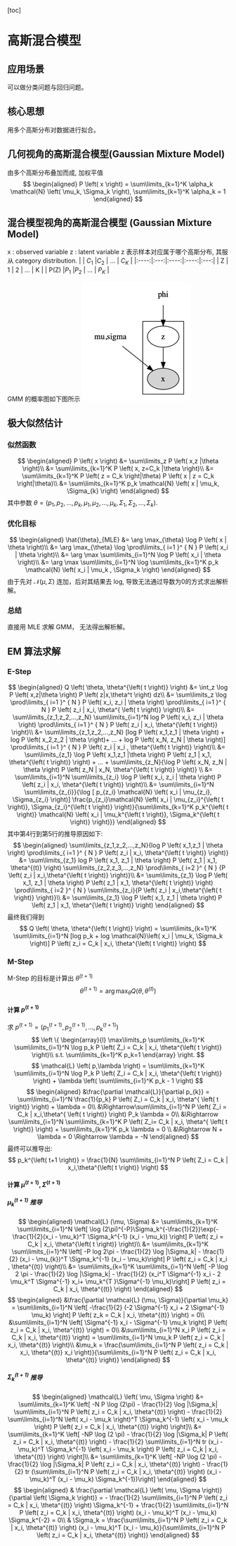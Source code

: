 [toc]
# 高斯混合模型
## 应用场景
可以做分类问题与回归问题。
## 核心思想
用多个高斯分布对数据进行拟合。
## 几何视角的高斯混合模型(Gaussian Mixture Model)
由多个高斯分布叠加而成, 加权平值
$$
\begin{aligned}
P \left( x \right) = \sum\limits_{k=1}^K \alpha_k \mathcal{N} \left( \mu_k, \Sigma_k \right), \sum\limits_{k=1}^K \alpha_k = 1
\end{aligned}
$$
## 混合模型视角的高斯混合模型 (Gaussian Mixture Model)
x : observed variable
z : latent variable
z 表示样本对应属于哪个高斯分布, 其服从 category distribution.
|      | $C_1$ |$C_2$ | ... | $C_K$ |
|:----:|:---:|:----:|:----:|:---:|
| Z    | 1   | 2   | ... | K   |
| P(Z) |$P_1$ |$P_2$ | ... | $P_K$ |

GMM 的概率图如下图所示
![xx](./Figure/GMMProbabilityGraphy.png)
## 极大似然估计
### 似然函数
$$
\begin{aligned}
P \left( x \right) &= \sum\limits_z P \left( x,z |\theta \right)\\
&= \sum\limits_{k=1}^K P \left( x, z=C_k |\theta \right)\\
&= \sum\limits_{k=1}^K P \left( z = C_k \right|\theta) P \left( x | z = C_k \right|\theta)\\
&= \sum\limits_{k=1}^K p_k \mathcal{N} \left( x | \mu_k, \Sigma_{k} \right)
\end{aligned}
$$
其中参数 $\theta = \left( p_1, p_2,...,p_k, \mu_1, \mu_2,...,\mu_k, \Sigma_1,\Sigma_2, ..., \Sigma_{k} \right)$.
### 优化目标
$$
\begin{aligned}
\hat{\theta}_{MLE} &= \arg \max_{\theta} \log P \left( x | \theta \right)\\
&= \arg \max_{\theta} \log \prod\limits_{ i=1 }^ { N }  P \left( x_i | \theta \right)\\
&= \arg \max \sum\limits_{i=1}^N \log P \left( x_i | \theta \right)\\
&= \arg \max \sum\limits_{i=1}^N \log \sum\limits_{k=1}^K p_k \mathcal{N} \left( x_i | \mu_k , \Sigma_k \right)
\end{aligned}
$$
由于先对 $\mathcal{N} \left( \mu,\Sigma \right)$ 连加，后对其结果去 log, 导致无法通过导数为0的方式求出解析解。
### 总结 
直接用 MLE 求解 GMM， 无法得出解析解。
## EM 算法求解
### E-Step
$$
\begin{aligned}
Q \left( \theta, \theta^{\left( t \right)} \right) &= \int_z \log P \left( x,z|\theta \right) P \left( z|x,\theta^t \right) dz\\
&= \sum\limits_z \log \prod\limits_{ i=1 }^ { N }  P \left( x_i, z_i | \theta \right) \prod\limits_{ i=1 }^ { N } P \left( z_i | x_i, \theta^{ \left( t  \right)} \right)\\
&= \sum\limits_{z_1,z_2,...,z_N} \sum\limits_{i=1}^N log P \left( x_i, z_i | \theta \right) \prod\limits_{ i=1 }^ { N } P \left( z_i | x_i, \theta^{\left( t \right)} \right)\\
&= \sum\limits_{z_1,z_2,...,z_N} [log P \left( x_1,z_1 | \theta \right) + log P \left( x_2,z_2 | \theta \right)+ ... + log P \left( x_N, z_N | \theta \right)] \prod\limits_{ i=1 }^ { N }  P \left( z_i | x_i , \theta^{\left( t \right)} \right)\\
&= \sum\limits_{z_1} \log P \left( x_1,z_1 |\theta \right) P \left( z_1 | x_1, \theta^{\left( t \right)} \right) + ... + \sum\limits_{z_N}{\log P \left( x_N, z_N | \theta \right) P \left( z_N | x_N, \theta^{\left( t \right)} \right)} \\
&= \sum\limits_{i=1}^N \sum\limits_{z_i} \log P \left( x_i, z_i | \theta \right) P \left( z_i | x_i, \theta^{\left( t \right)} \right)\\
&= \sum\limits_{i=1}^N \sum\limits_{z_{i}}{\log [ p_{z_i} \mathcal{N} \left( x_i | \mu_{z_i}, \Sigma_{z_i} \right)] \frac{p_{z_i}\mathcal{N} \left( x_i | \mu_{z_i}^{\left( t \right)}, \Sigma_{z_i}^{\left( t \right)} \right)}{\sum\limits_{k=1}^K p_k^{\left( t \right)} \mathcal{N} \left( x_i | \mu_k^{\left( t \right)}, \Sigma_k^{\left( t \right)} \right)}}
\end{aligned}
$$
其中第4行到第5行的推导原因如下:
$$
\begin{aligned}
\sum\limits_{z_1,z_2,...,z_N}{log P \left( x_1,z_1 | \theta \right) \prod\limits_{ i=1 }^ { N } P \left( z_i | x_i, \theta^{\left( t \right)} \right)} &= \sum\limits_{z_1} log P \left( x_1, z_1 | \theta \right) P \left( z_1 | x_1, \theta^{(t)} \right) \sum\limits_{z_2,z_3,...,z_N} \prod\limits_{ i=2 }^ { N } {P \left( z_i | x_i,\theta^{\left( t \right)} \right)}\\
&= \sum\limits_{z_1} \log P \left( x_1, z_1 | \theta \right) P \left( z_1 | x_1, \theta^{\left( t \right)} \right)  \prod\limits_{ i=2 }^ { N } \sum\limits_{z_i}{P \left( z_i | x_i,\theta^{\left( t \right)} \right)}\\
&= \sum\limits_{z_1} \log P \left( x_1, z_1 | \theta \right) P \left( z_1 | x_1, \theta^{\left( t \right)} \right)
\end{aligned}
$$
最终我们得到
$$
Q \left( \theta, \theta^{\left( t \right)} \right) = \sum\limits_{k=1}^K \sum\limits_{i=1}^N [log p_k + log \mathcal{N}\left( x_i | \mu_k, \Sigma_k \right)] P \left( z_i = C_k | x_i, \theta^{\left( t \right)} \right)
$$
### M-Step
M-Step 的目标是计算出 $\theta^{(t+1)}$
$$
\theta^{\left( t+1 \right)} = \arg \max_{\theta} Q \left( \theta, \theta^{\left( t \right)} \right)
$$
#### 计算 $p^{\left( t+1 \right)}$
求 $p^{\left( t+1 \right)} = \left( p_1^{\left( t+1 \right)}, p_2^{\left( t+1 \right)},...,p_k^{\left( t+1 \right)}\right)$
$$
\left \{
\begin{array}{l}
\max\limits_p \sum\limits_{k=1}^K \sum\limits_{i=1}^N \log p_k P \left( Z_i = C_k | x_i, \theta^{\left( t \right)} \right)\\
s.t. \sum\limits_{k=1}^K p_k=1
\end{array}
\right. 
$$
$$
\mathcal{L} \left( p,\lambda \right) = \sum\limits_{k=1}^K \sum\limits_{i=1}^N \log P_k P \left( Z_i = C_k | x_i, \theta^{\left( t \right)} \right) + \lambda \left( \sum\limits_{i=1}^K p_k - 1 \right)
$$
$$
\begin{aligned}
&\frac{\partial \mathcal{L}}{\partial p_{k}} = \sum\limits_{i=1}^N \frac{1}{p_k} P \left( Z_i = C_k | x_i, \theta^{ \left( t \right)} \right) + \lambda = 0\\
&\Rightarrow\sum\limits_{i=1}^N P \left( Z_i = C_k | x_i,\theta^{ \left( t \right)} \right) P_k \lambda = 0\\
&\Rightarrow \sum\limits_{i=1}^N \sum\limits_{k=1}^K P \left( Z_i= C_k | x_i, \theta^{ \left( t \right)} \right) + \sum\limits_{k=1}^K p_k \lambda = 0 \\
&\Rightarrow N + \lambda = 0 \Rightarrow \lambda = -N
\end{aligned}
$$
最终可以推导出:
$$
p_k^{\left( t+1 \right)} = \frac{1}{N} \sum\limits_{i=1}^N P \left( Z_i = C_k | x_i,\theta^{\left( t \right)} \right)
$$
#### 计算 $\mu^{\left( t+1 \right)}, \Sigma^{\left( t+1 \right)}$
##### $\mu_k^{(t+1)}$ 推导
$$
\begin{aligned}
\mathcal{L} (\mu, \Sigma) &= \sum\limits_{k=1}^K \sum\limits_{i=1}^N \left[ \log (2\pi)^{-P}\Sigma_k^{-\frac{1}{2}}\exp(-\frac{1}{2}(x_i - \mu_k)^T \Sigma_k^{-1} (x_i - \mu_k)) \right] P \left( z_i = C_k | x_i, \theta^{\left( t \right)} \right)\\
&= \sum\limits_{k=1}^K \sum\limits_{i=1}^N \left[ -P log 2\pi - \frac{1}{2} \log |\Sigma_k|  - \frac{1}{2} (x_i - \mu_{k})^T \Sigma_k^{-1} (x_i - \mu_k)\right] P \left( z_i = C_k | x_i , \theta^{(t)} \right)\\
&= \sum\limits_{k=1}^K \sum\limits_{i=1}^N \left[ -P \log 2 \pi - \frac{1}{2} \log |\Sigma_k|  - \frac{1}{2} (x_i^T \Sigma^{-1} x_i - 2 \mu_k^T \Sigma^{-1} x_i+ \mu_k^{T }\Sigma^{-1} \mu_k)\right] P \left( z_i = C_k | x_i, \theta^{(t)} \right)
\end{aligned}
$$
$$
\begin{aligned}
&\frac{\partial \mathcal{L} (\mu, \Sigma)}{\partial \mu_k} = \sum\limits_{i=1}^N \left[ -\frac{1}{2} (-2 \Sigma^{-1} x_i + 2 \Sigma^{-1} \mu_k) \right] P \left( z_k = C_k | x_i, \theta^{(t)} \right) = 0\\
&\sum\limits_{i=1}^N \left[ \Sigma^{-1} x_i - \Sigma^{-1} \mu_k \right] P \left( z_i = C_k | x_i, \theta^{(t)} \right) = 0\\
&\sum\limits_{i=1}^N x_i P \left( z_i = C_k | x_i, \theta^{(t)} \right) = \sum\limits_{i=1}^N \mu_k P \left( z_i = C_k | x_i, \theta^{(t)} \right)\\
&\mu_k = \frac{\sum\limits_{i=1}^N P \left( z_i = C_k | x_i, \theta^{(t)} x_i \right)}{\sum\limits_{i=1}^N P \left( z_i = C_k | x_i, \theta^{(t)} \right)}
\end{aligned}
$$
##### $\Sigma_k^{(t+1)}$ 推导
$$
\begin{aligned}
\mathcal{L} \left( \mu, \Sigma \right) &= \sum\limits_{k=1}^K \left[ -N P \log (2\pi) - \frac{1}{2} \log |\Sigma_k| \sum\limits_{i=1}^N P \left( z_i = C_k | x_i, \theta^{(t)} \right) - \frac{1}{2} \sum\limits_{i=1}^N \left( x_i - \mu_k \right)^T \Sigma_k^{-1} \left( x_i - \mu_k \right) P \left( z_i = C_k | x_i, \theta^{(t)} \right) \right]\\
&= \sum\limits_{k=1}^K \left[ -NP \log (2 \pi) - \frac{1}{2} \log |\Sigma_k| P \left( z_i = C_k | x_i, \theta^{(t)} \right) - \frac{1}{2} \sum\limits_{i=1}^N tr (x_i - \mu_k)^T \Sigma_k^{-1} \left( x_i - \mu_k \right) P \left( z_i = C_k | x_i, \theta^{(t)} \right) \right]\\
&= \sum\limits_{k=1}^K \left[ -NP \log (2 \pi) - \frac{1}{2} \log |\Sigma_k| P \left( z_i = C_k | x_i, \theta^{(t)} \right) - \frac{1}{2} tr (\sum\limits_{i=1}^N P \left( z_i = C_k | x_i, \theta^{(t)} \right) (x_i - \mu_k)^T (x_i - \mu_k) \Sigma_k^{-1})\right]
\end{aligned}
$$
$$
\begin{aligned}
& \frac{\partial \mathcal{L} \left( \mu, \Sigma \right)}{\partial \left( \Sigma_k \right)} = - \frac{1}{2} \sum\limits_{i=1}^N P \left( z_i = C_k | x_i, \theta^{(t)} \right) \Sigma_k^{-1} + \frac{1}{2} \sum\limits_{i=1}^N P \left( z_i = C_k | x_i, \theta^{(t)} \right) (x_i - \mu_k)^T (x_i - \mu_k) \Sigma_k^{-2} = 0\\
& \Sigma_k = \frac{\sum\limits_{i=1}^N P \left( z_i = C_k | x_i, \theta^{(t)} \right) (x_i - \mu_k)^T (x_i - \mu_k)}{\sum\limits_{i=1}^N P \left( z_i = C_k | x_i, \theta^{(t)} \right)}
\end{aligned}
$$